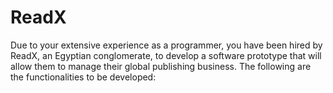 # ReadX
Due to your extensive experience as a programmer, you have been hired by ReadX, an Egyptian conglomerate, to develop a software prototype that will allow them to manage their global publishing business. The following are the functionalities to be developed:
